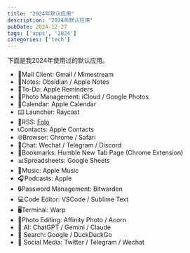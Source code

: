 ```yaml
---
title: "2024年默认应用"
description: "2024年默认应用"
pubDate: 2024-12-27
tags: ['apps', '2024']
categories: ['tech']
---
```

下面是我2024年使用过的默认应用。

- 📮Mail Client: Gmail / Mimestream
- 📝Notes: Obsidian / Apple Notes
- 🎯To-Do: Apple Reminders
- 📸Photo Management: iCloud / Google Photos
- 📅Calendar: Apple Calendar
- ⌨️ Launcher: Raycast
- 📰RSS: [Folo](https://github.com/RSSNext/Folo/)
- 📞Contacts: Apple Contacts
- 🌐Browser: Chrome / Safari
- 💬Chat: Wechat / Telegram / Discord
- 🔖Bookmarks: Humble New Tab Page (Chrome Extension)
- 📊Spreadsheets: Google Sheets
- 🎵Music: Apple Music
- 🎧Podcasts: Apple
- 🔒Password Management: Bitwarden
- 💻Code Editor: VSCode / Sublime Text
- 🖥️Terminal: Warp
- 📸Photo Editing: Affinity Photo / Acorn
- 🧠 AI: ChatGPT / Gemini / Claude 
- 🔎 Search: Google / DuckDuckGo
- 🤦 Social Media: Twitter / Telegram / Wechat
